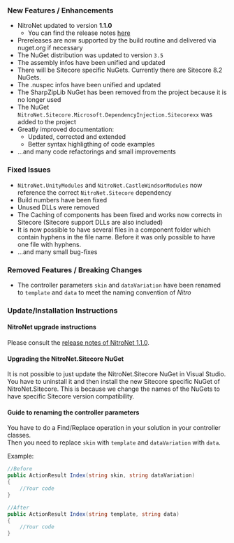 ### New Features / Enhancements
- NitroNet updated to version **1.1.0**
	- You can find the release notes [here](https://github.com/namics/NitroNet/releases/tag/1.1.0.0)
- Prereleases are now supported by the build routine and delivered via nuget.org if necessary
- The NuGet distribution was updated to version `3.5`
- The assembly infos have been unified and updated
- There will be Sitecore specific NuGets. Currently there are Sitecore 8.2 NuGets.
- The .nuspec infos have been unified and updated
- The SharpZipLib NuGet has been removed from the project because it is no longer used
- The NuGet `NitroNet.Sitecore.Microsoft.DependencyInjection.Sitecorexx` was added to the project
- Greatly improved documentation:
	- Updated, corrected and extended
	- Better syntax highligthing of code examples
- ...and many code refactorings and small improvements

### Fixed Issues
- `NitroNet.UnityModules` and `NitroNet.CastleWindsorModules` now reference the correct `NitroNet.Sitecore` dependency
- Build numbers have been fixed
- Unused DLLs were removed
- The Caching of components has been fixed and works now corrects in Sitecore (Sitecore support DLLs are also included)
- It is now possible to have several files in a component folder which contain hyphens in the file name. Before it was only possible to have one file with hyphens.
- ...and many small bug-fixes

### Removed Features / Breaking Changes
- The controller parameters `skin` and `dataVariation` have been renamed to `template` and `data` to meet the naming convention of *Nitro*

### Update/Installation Instructions

#### NitroNet upgrade instructions
Please consult the [release notes of NitroNet 1.1.0](https://github.com/namics/NitroNet/releases/tag/1.1.0.0).

#### Upgrading the NitroNet.Sitecore NuGet
It is not possible to just update the NitroNet.Sitecore NuGet in Visual Studio. You have to uninstall it and then install the new Sitecore specific NuGet of NitroNet.Sitecore. This is because we change the names of the NuGets to have specific Sitecore version compatibility.

#### Guide to renaming the controller parameters
You have to do a Find/Replace operation in your solution in your controller classes.  
Then you need to replace `skin` with `template` and `dataVariation` with `data`.

Example:

```csharp
//Before
public ActionResult Index(string skin, string dataVariation)
{
	//Your code
}
```

```csharp
//After
public ActionResult Index(string template, string data)
{
	//Your code
}
```